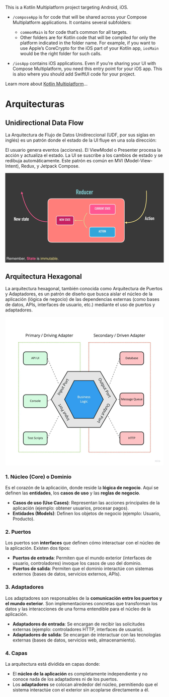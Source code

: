 This is a Kotlin Multiplatform project targeting Android, iOS.

* `/composeApp` is for code that will be shared across your Compose Multiplatform applications.
  It contains several subfolders:
  - `commonMain` is for code that’s common for all targets.
  - Other folders are for Kotlin code that will be compiled for only the platform indicated in the folder name.
    For example, if you want to use Apple’s CoreCrypto for the iOS part of your Kotlin app,
    `iosMain` would be the right folder for such calls.

* `/iosApp` contains iOS applications. Even if you’re sharing your UI with Compose Multiplatform, 
  you need this entry point for your iOS app. This is also where you should add SwiftUI code for your project.


Learn more about [Kotlin Multiplatform](https://www.jetbrains.com/help/kotlin-multiplatform-dev/get-started.html)…

# Arquitecturas
## Unidirectional Data Flow

La Arquitectura de Flujo de Datos Unidireccional (UDF, por sus siglas en inglés) es un patrón donde el estado de la UI fluye en una sola dirección:

El usuario genera eventos (acciones).
El ViewModel o Presenter procesa la acción y actualiza el estado.
La UI se suscribe a los cambios de estado y se redibuja automáticamente.
Este patrón es común en MVI (Model-View-Intent), Redux, y Jetpack Compose.

![Diagrama de arquitectura](assets/unidirectional.webp)

## Arquitectura Hexagonal

La arquitectura hexagonal, también conocida como Arquitectura de Puertos y Adaptadores, es un patrón de diseño que busca aislar el núcleo de la aplicación (lógica de negocio) de las dependencias externas (como bases de datos, APIs, interfaces de usuario, etc.) mediante el uso de puertos y adaptadores.

![Diagrama de arquitectura](assets/architecture.webp)

### 1. **Núcleo (Core) o Dominio**
Es el corazón de la aplicación, donde reside la **lógica de negocio**. Aquí se definen las **entidades**, los **casos de uso** y las **reglas de negocio**.
- **Casos de uso (Use Cases)**: Representan las acciones principales de la aplicación (ejemplo: obtener usuarios, procesar pagos).
- **Entidades (Models)**: Definen los objetos de negocio (ejemplo: Usuario, Producto).

### 2. **Puertos**
Los puertos son **interfaces** que definen cómo interactuar con el núcleo de la aplicación. Existen dos tipos:
- **Puertos de entrada**: Permiten que el mundo exterior (interfaces de usuario, controladores) invoque los casos de uso del dominio.
- **Puertos de salida**: Permiten que el dominio interactúe con sistemas externos (bases de datos, servicios externos, APIs).

### 3. **Adaptadores**
Los adaptadores son responsables de la **comunicación entre los puertos y el mundo exterior**. Son implementaciones concretas que transforman los datos y las interacciones de una forma entendible para el núcleo de la aplicación.
- **Adaptadores de entrada**: Se encargan de recibir las solicitudes externas (ejemplo: controladores HTTP, interfaces de usuario).
- **Adaptadores de salida**: Se encargan de interactuar con las tecnologías externas (bases de datos, servicios web, almacenamiento).

### 4. **Capas**
La arquitectura está dividida en capas donde:
- El **núcleo de la aplicación** es completamente independiente y no conoce nada de los adaptadores ni de los puertos.
- Los **adaptadores** se colocan alrededor del núcleo, permitiendo que el sistema interactúe con el exterior sin acoplarse directamente a él.
